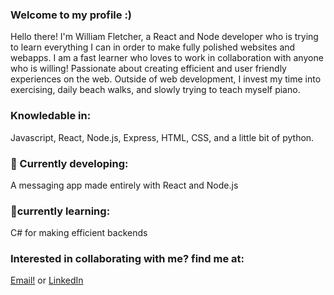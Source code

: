 ### Welcome to my profile :)

Hello there! I'm William Fletcher, a React and Node developer who is trying to learn everything I can in order to make fully polished websites and webapps.  I am a fast learner who loves to work in collaboration with anyone who is willing! Passionate about creating efficient and user friendly experiences on the web.  Outside of web development, I invest my time into exercising, daily beach walks, and slowly trying to teach myself piano.  

### Knowledable in:
Javascript, React, Node.js, Express, HTML, CSS, and a little bit of python.

### 🔭 Currently developing:
 A messaging app made entirely with React and Node.js
### 🌱currently learning:
 C# for making efficient backends
### Interested in collaborating with me? find me at:
[Email!](wfletch7@gmail.com) or [LinkedIn](https://www.linkedin.com/in/william-fletch/)



